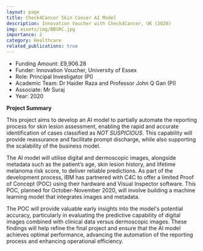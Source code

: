 ```yaml
---
layout: page
title: Check4Cancer Skin Cancer AI Model
description: Innovation Voucher with Check4Cancer, UK (2020)
img: assets/img/BBSRC.jpg
importance: 2
category: Healthcare
related_publications: true
---
```


* Funding Amount: £9,906.28  <br/>
* Funder: Innovation Voucher, University of Essex <br/>
* Role: Principal Investigator (PI) <br/>
* Academic Team: Dr Haider Raza and Professor John Q Gan (PI)
* Associate: Mr Suraj<br/>
* Year: 2020

**Project Summary**  

This project aims to develop an AI model to partially automate the reporting process for skin lesion assessment, enabling the rapid and accurate identification of cases classified as *NOT SUSPICIOUS*. This capability will provide reassurance and facilitate prompt discharge, while also supporting the scalability of the business model.  

The AI model will utilise digital and dermoscopic images, alongside metadata such as the patient’s age, skin lesion history, and lifetime melanoma risk score, to deliver reliable predictions. As part of the development process, IBM has partnered with C4C to offer a limited Proof of Concept (POC) using their hardware and Visual Inspector software. This POC, planned for October-November 2020, will involve building a machine learning model that integrates images and metadata.  

The POC will provide valuable early insights into the model's potential accuracy, particularly in evaluating the predictive capability of digital images combined with clinical data versus dermoscopic images. These findings will help refine the final project and ensure that the AI model achieves optimal performance, advancing the automation of the reporting process and enhancing operational efficiency.  
